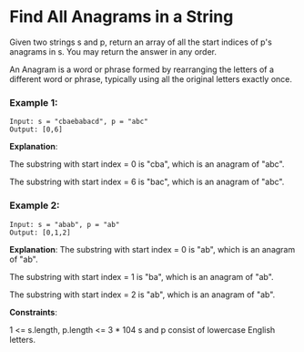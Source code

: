 # Find All Anagrams in a String

Given two strings s and p, return an array of all the start indices of p's anagrams in s. You may return the answer in any order.

An Anagram is a word or phrase formed by rearranging the letters of a different word or phrase, typically using all the original letters exactly once.

 

### Example 1:
```
Input: s = "cbaebabacd", p = "abc"
Output: [0,6]
```
**Explanation**:

The substring with start index = 0 is "cba", which is an anagram of "abc".

The substring with start index = 6 is "bac", which is an anagram of "abc".

### Example 2:
```
Input: s = "abab", p = "ab"
Output: [0,1,2]
```
**Explanation**:
The substring with start index = 0 is "ab", which is an anagram of "ab".

The substring with start index = 1 is "ba", which is an anagram of "ab".

The substring with start index = 2 is "ab", which is an anagram of "ab".
 

**Constraints**:

1 <= s.length, p.length <= 3 * 104
s and p consist of lowercase English letters.
